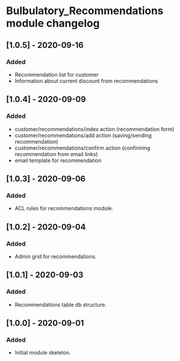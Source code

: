 # Bulbulatory_Recommendations module changelog

## [1.0.5] - 2020-09-16
### Added
- Recommendation list for customer
- Information about current discount from recommendations

## [1.0.4] - 2020-09-09
### Added
- customer/recommendations/index action (recommendation form)
- customer/recommendations/add action (saving/sending recommendation)
- customer/recommendations/confirm action (confirming recommendation from email links)
- email template for recommendation

## [1.0.3] - 2020-09-06
### Added
- ACL rules for recommendations module.

## [1.0.2] - 2020-09-04
### Added
- Admin grid for recommendations.

## [1.0.1] - 2020-09-03
### Added
- Recommendations table db structure.

## [1.0.0] - 2020-09-01
### Added
- Initial module skeleton.
